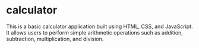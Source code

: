# calculator
This is a basic calculator application built using HTML, CSS, and JavaScript. It allows users to perform simple arithmetic operations such as addition, subtraction, multiplication, and division. 
